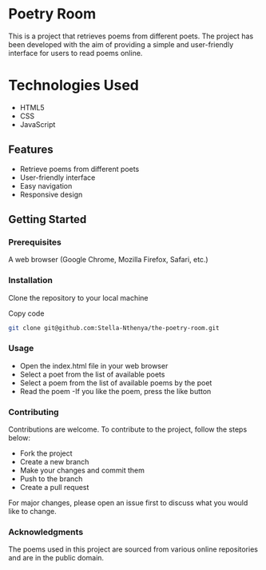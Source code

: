 # Poetry Room

This is a project that retrieves poems from different poets. The project has been developed with the aim of providing a simple and user-friendly interface for users to read poems online.

# Technologies Used
- HTML5
- CSS
- JavaScript

## Features

- Retrieve poems from different poets
- User-friendly interface
- Easy navigation
- Responsive design

## Getting Started

### Prerequisites

A web browser (Google Chrome, Mozilla Firefox, Safari, etc.)
### Installation
Clone the repository to your local machine

Copy code
```bash
git clone git@github.com:Stella-Nthenya/the-poetry-room.git
```

### Usage
- Open the index.html file in your web browser
- Select a poet from the list of available poets
- Select a poem from the list of available poems by the poet
- Read the poem
-If you like the poem, press the like button

### Contributing
Contributions are welcome. To contribute to the project, follow the steps below:

- Fork the project
- Create a new branch
- Make your changes and commit them
- Push to the branch
- Create a pull request

For major changes, please open an issue first to discuss what you would like to change.

### Acknowledgments
The poems used in this project are sourced from various online repositories and are in the public domain.

